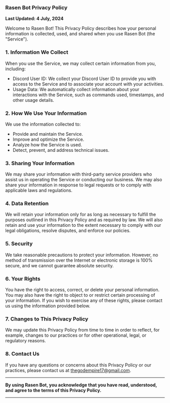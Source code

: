 ### Rasen Bot Privacy Policy

**Last Updated: 4 July, 2024**

Welcome to Rasen Bot! This Privacy Policy describes how your personal information is collected, used, and shared when you use Rasen Bot (the "Service").

### 1. Information We Collect

When you use the Service, we may collect certain information from you, including:
- Discord User ID: We collect your Discord User ID to provide you with access to the Service and to associate your account with your activities.
- Usage Data: We automatically collect information about your interactions with the Service, such as commands used, timestamps, and other usage details.

### 2. How We Use Your Information

We use the information collected to:
- Provide and maintain the Service.
- Improve and optimize the Service.
- Analyze how the Service is used.
- Detect, prevent, and address technical issues.

### 3. Sharing Your Information

We may share your information with third-party service providers who assist us in operating the Service or conducting our business. We may also share your information in response to legal requests or to comply with applicable laws and regulations.

### 4. Data Retention

We will retain your information only for as long as necessary to fulfill the purposes outlined in this Privacy Policy and as required by law. We will also retain and use your information to the extent necessary to comply with our legal obligations, resolve disputes, and enforce our policies.

### 5. Security

We take reasonable precautions to protect your information. However, no method of transmission over the Internet or electronic storage is 100% secure, and we cannot guarantee absolute security.

### 6. Your Rights

You have the right to access, correct, or delete your personal information. You may also have the right to object to or restrict certain processing of your information. If you wish to exercise any of these rights, please contact us using the information provided below.

### 7. Changes to This Privacy Policy

We may update this Privacy Policy from time to time in order to reflect, for example, changes to our practices or for other operational, legal, or regulatory reasons.

### 8. Contact Us

If you have any questions or concerns about this Privacy Policy or our practices, please contact us at thegodempire17@gmail.com.

---

**By using Rasen Bot, you acknowledge that you have read, understood, and agree to the terms of this Privacy Policy.**

---
